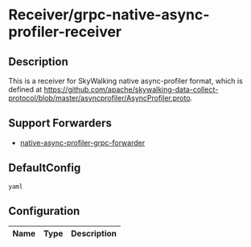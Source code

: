# Receiver/grpc-native-async-profiler-receiver
## Description
This is a receiver for SkyWalking native async-profiler format, which is defined at https://github.com/apache/skywalking-data-collect-protocol/blob/master/asyncprofiler/AsyncProfiler.proto.
## Support Forwarders
 - [native-async-profiler-grpc-forwarder](forwarder_native-async-profiler-grpc-forwarder.md)
## DefaultConfig
```yaml```
## Configuration
|Name|Type|Description|
|----|----|-----------|

